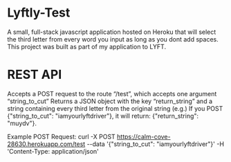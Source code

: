# Lyftly-Test
A small, full-stack javascript application hosted on Heroku that will select the third letter from every word you input as long as you dont add spaces. This project was built as part of my application to LYFT. 


# REST API
Accepts a POST request to the route “/test”, which accepts one argument “string_to_cut”
Returns a JSON object with the key “return_string” and a string containing every third letter from the original string
(e.g.) If you POST {"string_to_cut": "iamyourlyftdriver"}, it will return: {"return_string": "muydv"}.

 Example POST Request: curl -X POST https://calm-cove-28630.herokuapp.com/test --data '{"string_to_cut": "iamyourlyftdriver"}' -H 'Content-Type: application/json'
 
